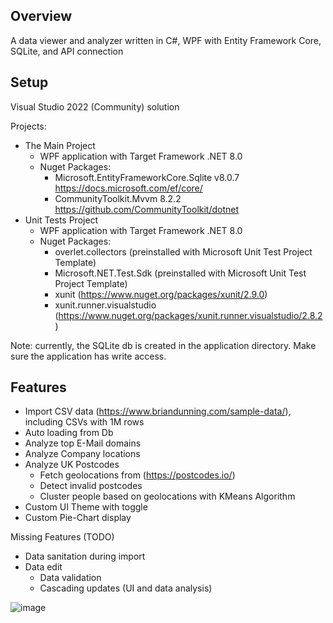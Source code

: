 Overview
-
A data viewer and analyzer written in C#, WPF with Entity Framework Core, SQLite, and API connection

Setup
- 
Visual Studio 2022 (Community) solution

Projects:
- The Main Project
  - WPF application with Target Framework .NET 8.0
  - Nuget Packages:
    - Microsoft.EntityFrameworkCore.Sqlite v8.0.7 https://docs.microsoft.com/ef/core/
    - CommunityToolkit.Mvvm 8.2.2 https://github.com/CommunityToolkit/dotnet
- Unit Tests Project
  - WPF application with Target Framework .NET 8.0
  - Nuget Packages:
    - overlet.collectors (preinstalled with Microsoft Unit Test Project Template)
    - Microsoft.NET.Test.Sdk (preinstalled with Microsoft Unit Test Project Template)
    - xunit (https://www.nuget.org/packages/xunit/2.9.0)
    - xunit.runner.visualstudio (https://www.nuget.org/packages/xunit.runner.visualstudio/2.8.2)


Note: currently, the SQLite db is created in the application directory. Make sure the application has write access.

Features
-
- Import CSV data (https://www.briandunning.com/sample-data/), including CSVs with 1M rows
- Auto loading from Db
- Analyze top E-Mail domains
- Analyze Company locations
- Analyze UK Postcodes
  - Fetch geolocations from (https://postcodes.io/)
  - Detect invalid postcodes
  - Cluster people based on geolocations with KMeans Algorithm
- Custom UI Theme with toggle
- Custom Pie-Chart display

Missing Features (TODO)
- Data sanitation during import
- Data edit
  - Data validation
  - Cascading updates (UI and data analysis)

![image](https://github.com/user-attachments/assets/c174af76-a90e-4af9-acef-d66dcb79c6da)
